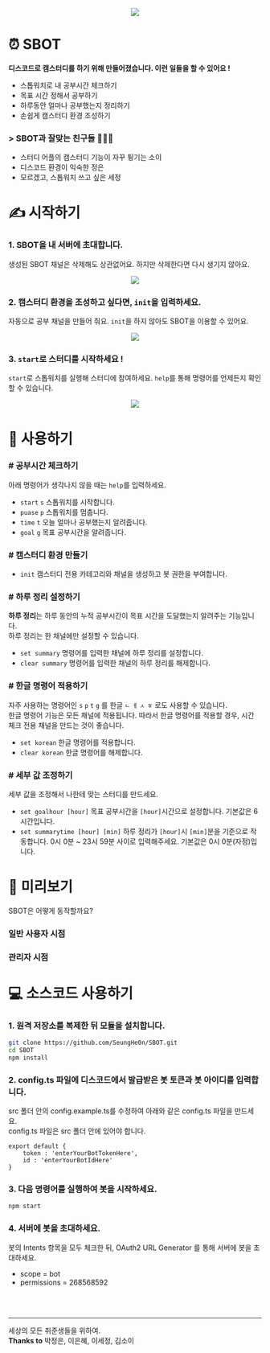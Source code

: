 <p align="center"><img src="https://user-images.githubusercontent.com/36994104/132232093-7b2a5a62-b2d9-4250-9970-baa9703dc23f.png"></p>
 
# ⏰ SBOT
**디스코드로 캠스터디를 하기 위해 만들어졌습니다. 이런 일들을 할 수 있어요 !**
- 스톱워치로 내 공부시간 체크하기
- 목표 시간 정해서 공부하기
- 하루동안 얼마나 공부했는지 정리하기
- 손쉽게 캠스터디 환경 조성하기
### > SBOT과 잘맞는 친구들 👩‍👧‍👦
- 스터디 어플의 캠스터디 기능이 자꾸 튕기는 소이
- 디스코드 환경이 익숙한 정은
- 모르겠고, 스톱워치 쓰고 싶은 세정
# ✍ 시작하기
### 1. SBOT을 내 서버에 초대합니다.
생성된 SBOT 채널은 삭제해도 상관없어요. 하지만 삭제한다면 다시 생기지 않아요.
<p align="center"><img src="https://user-images.githubusercontent.com/36994104/134470861-3f6d87ab-0b41-4634-b854-83cf05ff1850.gif"></p>

### 2. 캠스터디 환경을 조성하고 싶다면, `init`을 입력하세요.
자동으로 공부 채널을 만들어 줘요. `init`을 하지 않아도 SBOT을 이용할 수 있어요.
<p align="center"><img src="https://user-images.githubusercontent.com/36994104/134470881-857afbae-6247-41e8-8a58-cf3b51c63eb7.gif"></p>

### 3. `start`로 스터디를 시작하세요 !
`start`로 스톱워치를 실행해 스터디에 참여하세요. `help`를 통해 명령어를 언제든지 확인할 수 있습니다.
<p align="center"><img src="https://user-images.githubusercontent.com/36994104/134470886-177c8c8e-1e20-4dd8-b5b4-ed31eab931b3.gif"></p>

# 💬 사용하기
### # 공부시간 체크하기
아래 명령어가 생각나지 않을 때는 `help`를 입력하세요.
- `start` `s`  스톱워치를 시작합니다.
- `puase` `p`  스톱워치를 멈춥니다.
- `time` `t`  오늘 얼마나 공부했는지 알려줍니다.
- `goal` `g`  목표 공부시간을 알려줍니다.
### # 캠스터디 환경 만들기
- `init`  캠스터디 전용 카테고리와 채널을 생성하고 봇 권한을 부여합니다.
### # 하루 정리 설정하기
**하루 정리**는 하루 동안의 누적 공부시간이 목표 시간을 도달했는지 알려주는 기능입니다.  
하루 정리는 한 채널에만 설정할 수 있습니다.
- `set summary`  명령어를 입력한 채널에 하루 정리를 설정합니다.
- `clear summary`  명령어를 입력한 채널의 하루 정리를 해제합니다.
### # 한글 명령어 적용하기
자주 사용하는 명령어인 `s` `p` `t` `g` 를 한글 `ㄴ` `ㅔ` `ㅅ` `ㅎ` 로도 사용할 수 있습니다.  
한글 명령어 기능은 모든 채널에 적용됩니다. 따라서 한글 명령어를 적용할 경우, 시간 체크 전용 채널을 만드는 것이 좋습니다.
- `set korean`  한글 명령어를 적용합니다.
- `clear korean`  한글 명령어를 해제합니다.
### # 세부 값 조정하기
세부 값을 조정해서 나한테 맞는 스터디를 만드세요.
- `set goalhour [hour]`  목표 공부시간을 `[hour]`시간으로 설정합니다. 기본값은 6시간입니다.
- `set summarytime [hour] [min]`  하루 정리가 `[hour]`시 `[min]`분을 기준으로 작동합니다. 0시 0분 ~ 23시 59분 사이로 입력해주세요. 기본값은 0시 0분(자정)입니다.
# 👀 미리보기
SBOT은 어떻게 동작할까요?
### 일반 사용자 시점

### 관리자 시점
# 💻 소스코드 사용하기
### 1. 원격 저장소를 복제한 뒤 모듈을 설치합니다.
```bash
git clone https://github.com/SeungHe0n/SBOT.git
cd SBOT
npm install
```
### 2. config.ts 파일에 디스코드에서 발급받은 봇 토큰과 봇 아이디를 입력합니다.
src 폴더 안의 config.example.ts를 수정하여 아래와 같은 config.ts 파일을 만드세요.  
config.ts 파일은 src 폴더 안에 있어야 합니다.
```tsx
export default {
    token : 'enterYourBotTokenHere',
    id : 'enterYourBotIdHere'
}
```
### 3. 다음 명령어를 실행하여 봇을 시작하세요.
```bash
npm start
```
### 4. 서버에 봇을 초대하세요.
봇의 Intents 항목을 모두 체크한 뒤, OAuth2 URL Generator 를 통해 서버에 봇을 초대하세요.
- scope = bot
- permissions = 268568592
<br>  
<br>

---
세상의 모든 취준생들을 위하여.  
**Thanks to** 박정은, 이은혜, 이세정, 김소이
